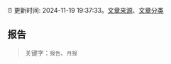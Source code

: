 :alarm_clock: 更新时间: 2024-11-19 19:37:33。[文章来源](/README.md)、[文章分类](/TAGS.md)

## 报告


> 关键字：`报告`、`月报`



